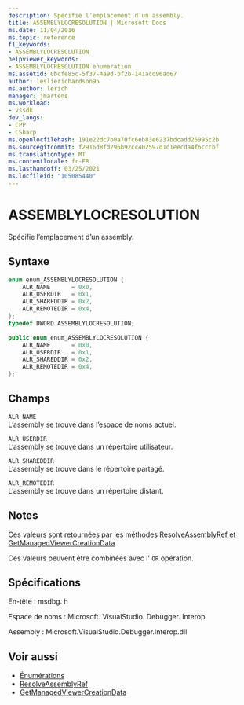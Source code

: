 ```yaml
---
description: Spécifie l’emplacement d’un assembly.
title: ASSEMBLYLOCRESOLUTION | Microsoft Docs
ms.date: 11/04/2016
ms.topic: reference
f1_keywords:
- ASSEMBLYLOCRESOLUTION
helpviewer_keywords:
- ASSEMBLYLOCRESOLUTION enumeration
ms.assetid: 0bcfe85c-5f37-4a9d-bf2b-141acd96ad67
author: leslierichardson95
ms.author: lerich
manager: jmartens
ms.workload:
- vssdk
dev_langs:
- CPP
- CSharp
ms.openlocfilehash: 191e22dc7b0a70fc6eb83e6237bdcadd25995c2b
ms.sourcegitcommit: f2916d8fd296b92cc402597d1d1eecda4f6cccbf
ms.translationtype: MT
ms.contentlocale: fr-FR
ms.lasthandoff: 03/25/2021
ms.locfileid: "105085440"
---
```

# <a name="assemblylocresolution"></a>ASSEMBLYLOCRESOLUTION
Spécifie l’emplacement d’un assembly.

## <a name="syntax"></a>Syntaxe

```cpp
enum enum_ASSEMBLYLOCRESOLUTION {
    ALR_NAME      = 0x0,
    ALR_USERDIR   = 0x1,
    ALR_SHAREDDIR = 0x2,
    ALR_REMOTEDIR = 0x4,
};
typedef DWORD ASSEMBLYLOCRESOLUTION;
```

```csharp
public enum enum_ASSEMBLYLOCRESOLUTION {
    ALR_NAME      = 0x0,
    ALR_USERDIR   = 0x1,
    ALR_SHAREDDIR = 0x2,
    ALR_REMOTEDIR = 0x4,
};
```

## <a name="fields"></a>Champs
`ALR_NAME`\
L’assembly se trouve dans l’espace de noms actuel.

`ALR_USERDIR`\
L’assembly se trouve dans un répertoire utilisateur.

`ALR_SHAREDDIR`\
L’assembly se trouve dans le répertoire partagé.

`ALR_REMOTEDIR`\
L’assembly se trouve dans un répertoire distant.

## <a name="remarks"></a>Notes
Ces valeurs sont retournées par les méthodes [ResolveAssemblyRef](../../../extensibility/debugger/reference/ipropertyproxyeeside-resolveassemblyref.md) et [GetManagedViewerCreationData](../../../extensibility/debugger/reference/ipropertyproxyeeside-getmanagedviewercreationdata.md) .

Ces valeurs peuvent être combinées avec l' `OR` opération.

## <a name="requirements"></a>Spécifications
En-tête : msdbg. h

Espace de noms : Microsoft. VisualStudio. Debugger. Interop

Assembly : Microsoft.VisualStudio.Debugger.Interop.dll

## <a name="see-also"></a>Voir aussi
- [Énumérations](../../../extensibility/debugger/reference/enumerations-visual-studio-debugging.md)
- [ResolveAssemblyRef](../../../extensibility/debugger/reference/ipropertyproxyeeside-resolveassemblyref.md)
- [GetManagedViewerCreationData](../../../extensibility/debugger/reference/ipropertyproxyeeside-getmanagedviewercreationdata.md)

